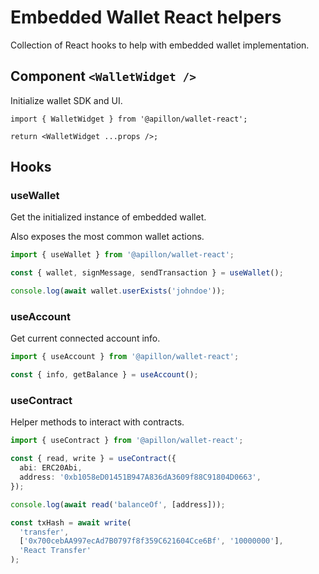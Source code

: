 # Embedded Wallet React helpers

Collection of React hooks to help with embedded wallet implementation.

## Component `<WalletWidget />`

Initialize wallet SDK and UI.

```tsx
import { WalletWidget } from '@apillon/wallet-react';

return <WalletWidget ...props />;
```

## Hooks

### useWallet

Get the initialized instance of embedded wallet.

Also exposes the most common wallet actions.

```ts
import { useWallet } from '@apillon/wallet-react';

const { wallet, signMessage, sendTransaction } = useWallet();

console.log(await wallet.userExists('johndoe'));
```

### useAccount

Get current connected account info.

```ts
import { useAccount } from '@apillon/wallet-react';

const { info, getBalance } = useAccount();
```

### useContract

Helper methods to interact with contracts.

```ts
import { useContract } from '@apillon/wallet-react';

const { read, write } = useContract({
  abi: ERC20Abi,
  address: '0xb1058eD01451B947A836dA3609f88C91804D0663',
});

console.log(await read('balanceOf', [address]));

const txHash = await write(
  'transfer',
  ['0x700cebAA997ecAd7B0797f8f359C621604Cce6Bf', '10000000'],
  'React Transfer'
);
```
